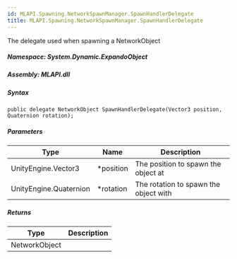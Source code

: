 ```yaml
---  
id: MLAPI.Spawning.NetworkSpawnManager.SpawnHandlerDelegate  
title: MLAPI.Spawning.NetworkSpawnManager.SpawnHandlerDelegate  
---
```


<div class="markdown level0 summary">

The delegate used when spawning a NetworkObject

</div>

<div class="markdown level0 conceptual">

</div>

##### **Namespace**: System.Dynamic.ExpandoObject

##### **Assembly**: MLAPI.dll

##### Syntax

    public delegate NetworkObject SpawnHandlerDelegate(Vector3 position, Quaternion rotation);

##### Parameters

| Type                   | Name       | Description                           |
|------------------------|------------|---------------------------------------|
| UnityEngine.Vector3    | \*position | The position to spawn the object at   |
| UnityEngine.Quaternion | \*rotation | The rotation to spawn the object with |

##### Returns

| Type          | Description |
|---------------|-------------|
| NetworkObject |             |
